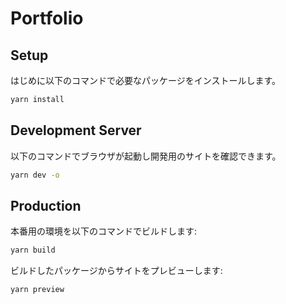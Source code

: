 # Portfolio

## Setup

はじめに以下のコマンドで必要なパッケージをインストールします。

```bash
yarn install
```

## Development Server

以下のコマンドでブラウザが起動し開発用のサイトを確認できます。

```bash
yarn dev -o
```

## Production

本番用の環境を以下のコマンドでビルドします:

```bash
yarn build
```

ビルドしたパッケージからサイトをプレビューします:

```bash
yarn preview
```
